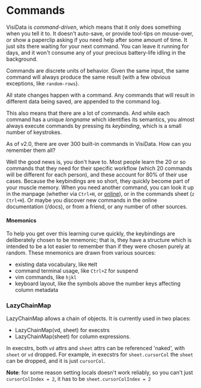 # Commands

VisiData is *command-driven*, which means that it only does something when you tell it to.
It doesn't auto-save, or provide tool-tips on mouse-over, or show a paperclip asking if you need help after some amount of time.
It just sits there waiting for your next command.
You can leave it running for days, and it won't consume any of your precious battery-life idling in the background.

Commands are discrete units of behavior.
Given the same input, the same command will always produce the same result (with a few obvious exceptions, like `random-rows`).

All state changes happen with a command.  Any commands that will result in different data being saved, are appended to the command log.

This also means that there are a lot of commands.
And while each command has a unique *longname* which identifies its semantics, you almost always execute commands by pressing its *keybinding*, which is a small number of keystrokes.

As of v2.0, there are over 300 built-in commands in VisiData. How can you remember them all?

Well the good news is, you don't have to.
Most people learn the 20 or so commands that they need for their specific workflow (which 20 commands will be different for each person), and these account for 80% of their use cases.
Because the keybindings are so short, they quickly become part of your muscle memory.
When you need another command, you can look it up in the manpage (whether via `Ctrl+H`, or [online](/man)), or in the commands sheet (`z Ctrl+H`).
Or maybe you discover new commands in the online documentation (/docs), or from a friend, or any number of other sources.

#### Mnemonics

To help you get over this learning curve quickly, the keybindings are deliberately chosen to be mnemonic; that is, they have a structure which is intended to be a lot easier to remember than if they were chosen purely at random.
These mnemonics are drawn from various sources:

- existing data vocabulary, like `M`elt
- command terminal usage, like `Ctrl+Z` for suspend
- vim commands, like `hjkl`
- keyboard layout, like the symbols above the number keys affecting column metadata


### LazyChainMap
LazyChainMap allows a chain of objects. It is currently used in two places:
- LazyChainMap(vd, sheet) for execstrs
- LazyChainMap(sheet) for column expressions.

In execstrs, both `vd` attrs and `sheet` attrs can be referenced 'naked', with `sheet` or `vd` dropped. For example, in execstrs for `sheet.cursorCol` the `sheet` can be dropped, and it is just `cursorCol`.

**Note**: for some reason setting locals doesn't work reliably, so you can't just `cursorColIndex = 2`, it has to be `sheet.cursorColIndex = 2`
